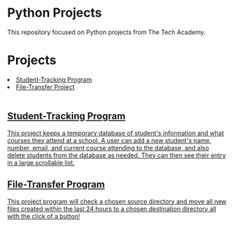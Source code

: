 # Python Projects
<p>This repository focused on Python projects from The Tech Academy.</p>

# Projects
<li><a href="https://github.com/ethantl-1511/python-projects/tree/main/student-tracking-project"> Student-Tracking Program </li>
<li><a href="https://github.com/ethantl-1511/python-projects/tree/main/file-transfer-project"> File-Transfer Project </li>

<br>
<h2>Student-Tracking Program</h2>
<p>This project keeps a temporary database of student's information and what courses they attend at a school. A user can add a new student's name, number, email, and current course attending to the database, and also delete students from the database as needed. They can then see their entry in a large scrollable list.</p>

<h2>File-Transfer Program</h2>
<p>This project program will check a chosen source directory and move all new files created within the last 24 hours to a chosen destination directory all with the click of a button!</p
